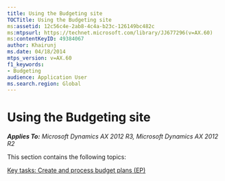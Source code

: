 ```yaml
---
title: Using the Budgeting site
TOCTitle: Using the Budgeting site
ms:assetid: 12c56c4e-2ab8-4c4a-b23c-126149bc482c
ms:mtpsurl: https://technet.microsoft.com/library/JJ677296(v=AX.60)
ms:contentKeyID: 49384067
author: Khairunj
ms.date: 04/18/2014
mtps_version: v=AX.60
f1_keywords:
- Budgeting
audience: Application User
ms.search.region: Global
---
```


# Using the Budgeting site 


_**Applies To:** Microsoft Dynamics AX 2012 R3, Microsoft Dynamics AX 2012 R2_

This section contains the following topics:

[Key tasks: Create and process budget plans (EP)](key-tasks-create-and-process-budget-plans-ep.md)

  


